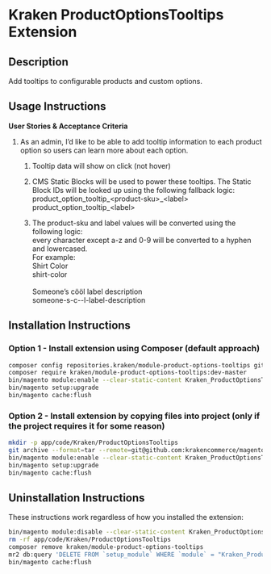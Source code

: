 # Kraken ProductOptionsTooltips Extension

## Description

Add tooltips to configurable products and custom options.

## Usage Instructions

**User Stories & Acceptance Criteria**
<ol class="ak-ol">
    <li>
        <p>
            As an admin, I’d like to be able to add tooltip information to each product option so users can learn more about each option.
        </p>
        <ol class="ak-ol">
            <li>
                <p>
                    Tooltip data will show on click (not hover)
                </p>
            </li>
            <li>
                <p>
                    CMS Static Blocks will be used to power these tooltips. The Static Block IDs will be looked up using the following fallback logic:<br>
                    product_option_tooltip_&lt;product-sku&gt;_&lt;label&gt;<br>
                    product_option_tooltip_&lt;label&gt;
                </p>
            </li>
            <li>
                <p>
                    The <span class="code">product-sku</span> and <span class="code">label</span> values will be converted using the following logic:<br>
                    every character except a-z and 0-9 will be converted to a hyphen and lowercased.<br>
                    For example:<br>
                    Shirt Color<br>
                    shirt-color<br>
                    <br>
                    Someone’s cööl label description<br>
                    someone-s-c--l-label-description
                </p>
            </li>
        </ol>
    </li>
</ol>

## Installation Instructions

### Option 1 - Install extension using Composer (default approach)

```bash
composer config repositories.kraken/module-product-options-tooltips git git@github.com:krakencommerce/magento2-module-product-options-tooltips.git
composer require kraken/module-product-options-tooltips:dev-master
bin/magento module:enable --clear-static-content Kraken_ProductOptionsTooltips
bin/magento setup:upgrade
bin/magento cache:flush
```

### Option 2 - Install extension by copying files into project (only if the project requires it for some reason)

```bash
mkdir -p app/code/Kraken/ProductOptionsTooltips
git archive --format=tar --remote=git@github.com:krakencommerce/magento2-module-product-options-tooltips.git master | tar xf - -C app/code/Kraken/ProductOptionsTooltips/
bin/magento module:enable --clear-static-content Kraken_ProductOptionsTooltips
bin/magento setup:upgrade
bin/magento cache:flush
```

## Uninstallation Instructions

These instructions work regardless of how you installed the extension:

```bash
bin/magento module:disable --clear-static-content Kraken_ProductOptionsTooltips
rm -rf app/code/Kraken/ProductOptionsTooltips
composer remove kraken/module-product-options-tooltips
mr2 db:query 'DELETE FROM `setup_module` WHERE `module` = "Kraken_ProductOptionsTooltips"'
bin/magento cache:flush
```